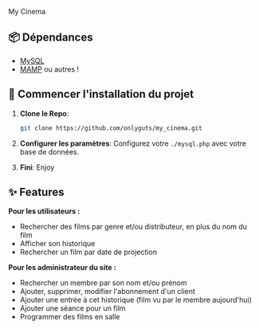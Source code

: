 My Cinema

## 📦 Dépendances
- [MySQL](https://www.mysql.com/en/)
- [MAMP](https://www.mamp.info/en/downloads/) ou autres !

## 🚀 Commencer l'installation du projet

1. **Clone le Repo**:
   ```bash
   git clone https://github.com/onlyguts/my_cinema.git
   ```

2. **Configurer les paramètres**:
    Configurez votre `./mysql.php` avec votre base de données.

3. **Fini**:
    Enjoy
   
## ✨ Features 

**Pour les utilisateurs :**
- Rechercher des films par genre et/ou distributeur, en plus du nom du film
- Afficher son historique
- Rechercher un film par date de projection

**Pour les administrateur du site :**
- Rechercher un membre par son nom et/ou prénom
- Ajouter, supprimer, modifier l'abonnement d'un client
- Ajouter une entrée à cet historique (film vu par le membre aujourd'hui)
- Ajouter une séance pour un film
- Programmer des films en salle

